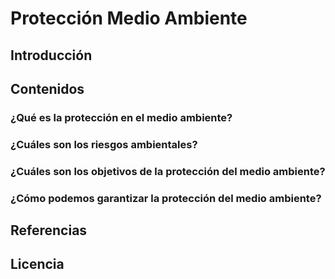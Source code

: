 # Protección Medio Ambiente

## Introducción
## Contenidos
### ¿Qué es la protección en el medio ambiente?

### ¿Cuáles son los riesgos ambientales?

### ¿Cuáles son los objetivos de la protección del medio ambiente?

### ¿Cómo podemos garantizar la protección del medio ambiente?

## Referencias
## Licencia

